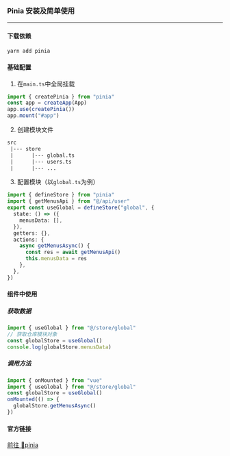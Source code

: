 ### Pinia 安装及简单使用

---

#### 下载依赖

```txt
yarn add pinia
```

#### 基础配置

1. 在`main.ts`中全局挂载

```ts
import { createPinia } from "pinia"
const app = createApp(App)
app.use(createPinia())
app.mount("#app")
```

2. 创建模块文件

```txt
src
 |--- store
 |      |--- global.ts
 |      |--- users.ts
 |      |--- ...
```

3. 配置模块（以`global.ts`为例）

```ts
import { defineStore } from "pinia"
import { getMenusApi } from "@/api/user"
export const useGlobal = defineStore("global", {
  state: () => ({
    menusData: [],
  }),
  getters: {},
  actions: {
    async getMenusAsync() {
      const res = await getMenusApi()
      this.menusData = res
    },
  },
})
```

#### 组件中使用

##### 获取数据

```ts
import { useGlobal } from "@/store/global"
// 获取仓库模块对象
const globalStore = useGlobal()
console.log(globalStore.menusData)
```

##### 调用方法

```ts
import { onMounted } from "vue"
import { useGlobal } from "@/store/global"
const globalStore = useGlobal()
onMounted(() => {
  globalStore.getMenusAsync()
})
```

#### 官方链接

[前往 🍍pinia](https://pinia.vuejs.org/zh/)
